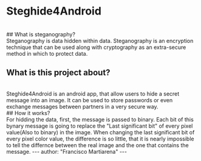 # Steghide4Android
<br/>
## What is steganography?
<br/>
Steganography is data hidden within data.
Steganography is an encryption technique that can be used along with cryptography as an extra-secure method in which to protect data.

## What is this project about?
<br/>
Steghide4Android is an android app, that allow users to hide a secret message into an image. It can be used to store passwords or even exchange messages between partners in a very secure way.
<br/>
## How it works?
<br/>
For hidding the data, first, the message is passed to binary. Each bit of this bynary message is going to replace the "Last significant bit" of every pixel value(Also to binary) in the image. When changing the last significant bit of every pixel color value, the difference is so little, that it is nearly impossible to tell the differnce between the real image and the one that contains the message.
---
author: "Francisco Martiarena"
---
